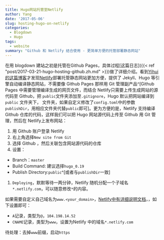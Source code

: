 ```yaml
---
title: Hugo网站托管至Netlify
author: Yang
date: '2017-05-06'
slug: hosting-hugo-on-netlify
categories: 
  - Blogdown
  - Hugo
tags: 
  - website
summary: "Github 和 Netlify 结合使用 - 更简单方便的托管部署静态网站"
---
```


在用 blogdown 建站之初是托管在Github Pages，具体过程[这篇日志]({{< ref "post/2017-03-21-hugo-hosting-github.zh.md" >}})做了详细介绍。看到[Yihui的这篇博客](https://yihui.name/cn/2017/04/url-to-content/)才发现[Netlify](https://www.netlify.com/)部署托管静态网站更加方便，提供了 Jekyll、Hugo 等引擎自动编译静态网站，不需要像 Github Pages 那样用 Git 管理副产品^[Github Pages 中需要管理编译生成的网页文件，而结合 Netlify只需要上传生成网站的源代码至 Github，把 `public`文件夹添加至`.gitignore`，Hugo 默认把网站编译到 `public` 文件夹下， 文件夹，如果自定义修改了`config.toml`中的参数`publishDir`，用相应文件夹代替`public`即可]。更为方便的是，Netlify 支持编译 Github 仓库的代码，这样我们可以把 Hugo 网站源代码上传至 Github 用 Git 管理，然后在 Netlify上发布网站：

1. 用 Github 账户登录 Netlify
1. 右上角选择`New site from Git`
1. 选择 Github ，然后关联包含网站源代码的仓库
1. 设置：
  - Branch：`master`
  - Build Command: 建议选择`hugo_0.19`
  - Publish Directory:`public`^[或者与`publishDir`一致]
  
1. `Deploying`，默默等待一两分钟，Netlify 随机分配一个子域名`*.netlify.com`，可以随意修改`*`的内容。

如果需要自定义自己域名为`www.<your_domain>`，[Netlify中有详细说明文档](https://www.netlify.com/docs/custom-domains/#dns-configuration)，，如下设置即可：

- `A`记录，类型为`@`，`104.198.14.52`
- `CNAME`记录，类型为`www`，设置为Netlify 中的域名`*.netlify.com`

待处理：去掉`www`前缀，启动`https`
  